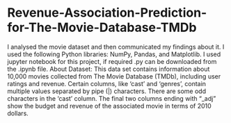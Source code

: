 # Revenue-Association-Prediction-for-The-Movie-Database-TMDb

I analysed the movie dataset and then communicated my findings about it. I used the following Python libraries: NumPy, Pandas, and Matplotlib. I used jupyter notebook for this project, if required .py can be downloaded from the .ipynb file.
About Dataset: 
This data set contains information about 10,000 movies collected from The Movie Database (TMDb), including user ratings and revenue.
Certain columns, like ‘cast’ and ‘genres’, contain multiple values separated by pipe (|) characters. 
There are some odd characters in the ‘cast’ column. 
The final two columns ending with “_adj” show the budget and revenue of the associated movie in terms of 2010 dollars.
